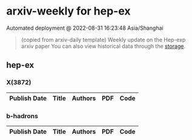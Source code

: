 # arxiv-weekly for hep-ex 
 Automated deployment @ 2022-08-31 16:23:48 Asia/Shanghai
> (copied from arxiv-daily template) Weekly update on the Hep-exp arxiv paper 
> You can also view historical data through the [storage](https://github.com/ucaszhouyx/arxiv-daily-test/tree/main/database/storage).

## hep-ex

### X(3872)
|Publish Date|Title|Authors|PDF|Code|
| :---: | :---: | :---: | :---: | :---: |

### b-hadrons
|Publish Date|Title|Authors|PDF|Code|
| :---: | :---: | :---: | :---: | :---: |
